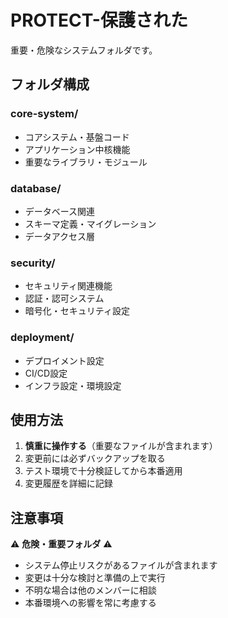 # PROTECT-保護された

重要・危険なシステムフォルダです。

## フォルダ構成

### core-system/
- コアシステム・基盤コード
- アプリケーション中核機能
- 重要なライブラリ・モジュール

### database/
- データベース関連
- スキーマ定義・マイグレーション
- データアクセス層

### security/
- セキュリティ関連機能
- 認証・認可システム
- 暗号化・セキュリティ設定

### deployment/
- デプロイメント設定
- CI/CD設定
- インフラ設定・環境設定

## 使用方法

1. **慎重に操作する**（重要なファイルが含まれます）
2. 変更前には必ずバックアップを取る
3. テスト環境で十分検証してから本番適用
4. 変更履歴を詳細に記録

## 注意事項

⚠️ **危険・重要フォルダ** ⚠️

- システム停止リスクがあるファイルが含まれます
- 変更は十分な検討と準備の上で実行
- 不明な場合は他のメンバーに相談
- 本番環境への影響を常に考慮する